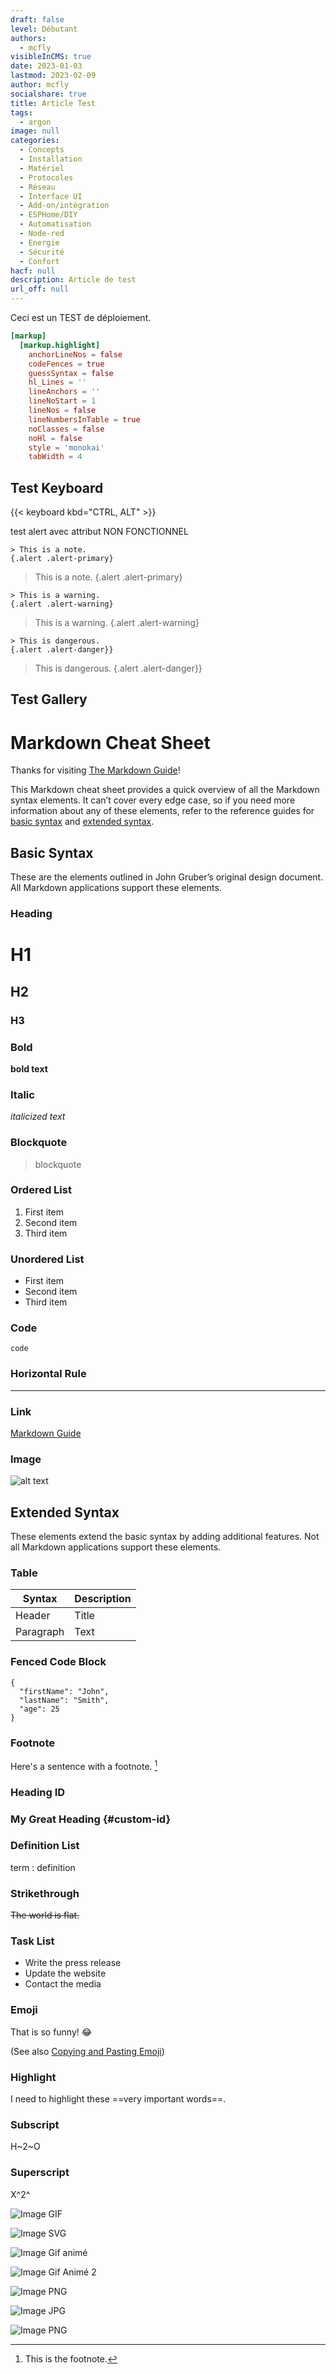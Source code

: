 ```yaml
---
draft: false
level: Débutant
authors:
  - mcfly
visibleInCMS: true
date: 2023-01-03
lastmod: 2023-02-09
author: mcfly
socialshare: true
title: Article Test
tags:
  - argon
image: null
categories:
  - Concepts
  - Installation
  - Matériel
  - Protocoles
  - Réseau
  - Interface UI
  - Add-on/intégration
  - ESPHome/DIY
  - Automatisation
  - Node-red
  - Energie
  - Sécurité
  - Confort
hacf: null
description: Article de test
url_off: null
---
```


Ceci est un TEST de déploiement.

```toml
[markup]
  [markup.highlight]
    anchorLineNos = false
    codeFences = true
    guessSyntax = false
    hl_Lines = ''
    lineAnchors = ''
    lineNoStart = 1
    lineNos = false
    lineNumbersInTable = true
    noClasses = false
    noHl = false
    style = 'monokai'
    tabWidth = 4
```

## Test Keyboard

{{< keyboard kbd="CTRL, ALT" >}}

test alert avec attribut NON FONCTIONNEL

```
> This is a note.
{.alert .alert-primary}
```

> This is a note.
> {.alert .alert-primary}

```
> This is a warning.
{.alert .alert-warning}
```

> This is a warning.
> {.alert .alert-warning}

```
> This is dangerous.
{.alert .alert-danger}}
```

> This is dangerous.
> {.alert .alert-danger}}

## Test Gallery

# Markdown Cheat Sheet

Thanks for visiting [The Markdown Guide](https://www.markdownguide.org)!

This Markdown cheat sheet provides a quick overview of all the Markdown syntax elements. It can’t cover every edge case, so if you need more information about any of these elements, refer to the reference guides for [basic syntax](https://www.markdownguide.org/basic-syntax) and [extended syntax](https://www.markdownguide.org/extended-syntax).

## Basic Syntax

These are the elements outlined in John Gruber’s original design document. All Markdown applications support these elements.

### Heading

# H1

## H2

### H3

### Bold

**bold text**

### Italic

*italicized text*

### Blockquote

> blockquote

### Ordered List

1. First item
2. Second item
3. Third item

### Unordered List

* First item
* Second item
* Third item

### Code

`code`

### Horizontal Rule

- - -

### Link

[Markdown Guide](https://www.markdownguide.org)

### Image

![alt text](https://www.markdownguide.org/assets/images/tux.png)

## Extended Syntax

These elements extend the basic syntax by adding additional features. Not all Markdown applications support these elements.

### Table

| Syntax    | Description |
| --------- | ----------- |
| Header    | Title       |
| Paragraph | Text        |

### Fenced Code Block

```
{
  "firstName": "John",
  "lastName": "Smith",
  "age": 25
}
```

### Footnote

Here's a sentence with a footnote. [^1]

[^1]: This is the footnote.

### Heading ID

### My Great Heading {#custom-id}

### Definition List

term
: definition

### Strikethrough

~~The world is flat.~~

### Task List

* Write the press release
* Update the website
* Contact the media

### Emoji

That is so funny! :joy:

(See also [Copying and Pasting Emoji](https://www.markdownguide.org/extended-syntax/#copying-and-pasting-emoji))

### Highlight

I need to highlight these ==very important words==.

### Subscript

H\~2\~O

### Superscript

X^2^

![Image GIF](img/ajouter_addon_officiel.gif)

![Image SVG](img/blueprint_import.svg)

![Image Gif animé](img/image-png-animé.gif)

![Image Gif Animé 2](img/imge_gif_animé.gif)

![Image PNG](img/installation_detection_automatique_materiels.png)

![Image JPG](img/installerunaddonofficielounonofficiel.jpg)



![Image PNG](img/profil_utilisateur.png)